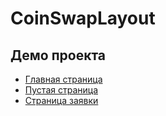 # CoinSwapLayout

## Демо проекта

- [Главная страница](https://magenta-creponne-438081.netlify.app/)
- [Пустая страница](https://magenta-creponne-438081.netlify.app/start1-blank-screen/index.html)
- [Страница заявки](https://magenta-creponne-438081.netlify.app/start1-application)
